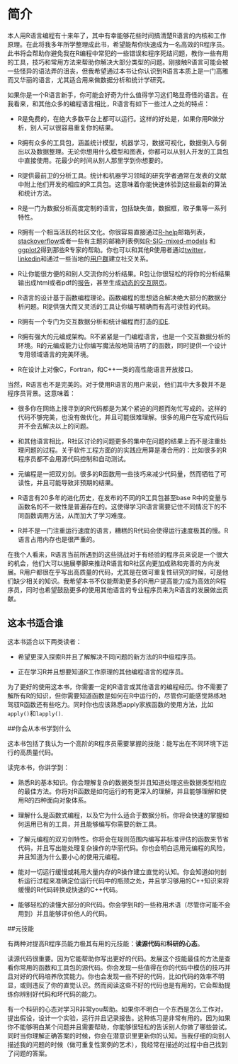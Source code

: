 简介
=======

本人用R语言编程有十来年了，其中有幸能够花些时间搞清楚R语言的内核和工作原理。在此将我多年所学整理成此书，希望能帮你快速成为一名高效的R程序员。此书将会帮助你避免我在R编程中常犯的一些错误和程序死结问题，教你一些有用的工具，技巧和常用方法来帮助你解决大部分类型的问题。刚接触R语言可能会被一些怪异的语法弄的沮丧，但我希望通过本书让你认识到R语言本质上是一门高雅而又华丽的语言，尤其适合用来做数据分析和统计学研究。

如果你是一个R语言新手，你可能会好奇为什么值得学习这们略显奇怪的语言。在我看来，和其他众多的编程语言相比，R语言有如下一些过人之处的特点：

* R是免费的，在绝大多数平台上都可以运行。这样的好处是，如果你用R做分析，别人可以很容易重复你的结果。

* R拥有众多的工具包，涵盖统计模型，机器学习，数据可视化，数据倒入与倒出以及数据整理。无论你想用什么模型和图表，你都可以从别人开发的工具包中直接使用。花最少的时间从别人那里学到你想要的。

* R提供最前卫的分析工具。统计和机器学习领域的研究学者通常在发表的文献中附上他们开发的相应的R工具包。这意味着你能快速体验到这些最新的算法和统计方法。

* R是一门为数据分析高度定制的语言，包括缺失值，数据框，取子集等一系列特性。

* R拥有一个相当活跃的社区文化。你很容易直接通过[R-help](https://stat.ethz.ch/mailman/listinfo/r-help)邮箱列表，[stackoverflow](http://stackoverflow.com/questions/tagged/r)或者一些有主题的邮箱列表例如[R-SIG-mixed-models](https://stat.ethz.ch/mailman/listinfo/r-sig-mixed-models) 和 [ggplot2](https://groups.google.com/forum/#!forum/ggplot2)得到那些R专家的帮助。你也可以和其他R使用者通过[twitter](https://twitter.com/search?q=%23rstats)，[linkedin](http://www.linkedin.com/groups/R-Project-Statistical-Computing-77616)和通过一些当地的[用户群](http://blog.revolutionanalytics.com/local-r-groups.html)建立社交关系。


* R让你能很方便的和别人交流你的分析结果。R包让你很轻松的将你的分析结果输出成html或者pdf的[报告](http://yihui.name/knitr/)，甚至生成[动态的交互网页](http://www.rstudio.com/shiny/)。

* R语言的设计基于函数编程理论。函数编程的思想适合解决绝大部分的数据分析问题。R提供强大而又灵活的工具让你编写精确而有高可读性的代码。

* R拥有一个专门为交互数据分析和统计编程而打造的[IDE](http://www.rstudio.com/ide/).

* R拥有强大的元编成架构。R不紧紧是一门编程语言，也是一个交互数据分析的环境。R的元编成能力让你编写魔法般地简洁明了的函数，同时提供一个设计专用领域语言的完美环境。

* R在设计上对像C，Fortran，和C++一类的高性能语言开放接口。

当然，R语言也不是完美的。对于使用R语言的用户来说，他们其中大多数并不是程序员背景。这意味着：

* 很多你在网络上搜寻到的R代码都是为某个紧迫的问题而匆忙写成的。这样的代码不够完美，也没有做优化，并且可能很难理解。很多的用户在写成代码后并不会去解决以上的问题。

* 和其他语言相比，R社区讨论的问题更多的集中在问题的结果上而不是注重处理问题的过程。关于软件工程方面的的实践应用算是凑合用的：比如很多的R程序员都不会用源代码控制和自动测试。

* 元编程是一把双刃剑。很多的R函数用一些技巧来减少代码量，然而牺牲了可读性，并且可能导致非预期的结果。

* R语言有20多年的进化历史，在发布的不同的R工具包甚至base R中的变量与函数名的不一致性是普遍存在的。这使得学习R语言需要记住不同情况下的不同函数调用方法，从而加大了学习难度。

* R并不是一门注重运行速度的语言，糟糕的R代码会使得运行速度极其的慢。R语言占用内存也是很严重的。

在我个人看来，R语言当前所遇到的这些挑战对于有经验的程序员来说是一个很大的机会，他们大可以施展拳脚来推动R语言和R社区向更加成熟和完善的方向发展。R用户都很在乎写出高质量的代码，尤其是在做可重复性研究的时候，可是他们缺少相关的知识。我希望本书不仅能帮助更多的R用户提高能力成为高效的R程序员，同时也希望鼓励更多的使用其他语言的专业程序员来为R语言的发展做出贡献。


## 这本书适合谁
这本书适合以下两类读者：

* 希望更深入探索R并且了解解决不同问题的新方法的R中级程序员。

* 正在学习R并且想要知道R工作原理的其他编程语言的程序员。

为了更好的使用这本书，你需要一定的R语言或其他语言的编程经历。你不需要了解所有R的知识，但你需要知道函数是如何在R中运行的，尽管你可能感觉熟练地驾驭R函数还有些吃力。同时你也应该熟悉apply家族函数的使用方法，比如`apply()`和`lapply()`.


##你会从本书学到什么

这本书包括了我认为一个高阶的R程序员需要掌握的技能：能写出在不同环境下运行的高质量代码。

读完本书，你讲学到：

* 熟悉R的基本知识。你会理解复杂的数据类型并且知道处理这些数据类型相应的最佳方法。你将对R函数是如何运行的有更深入的理解，并且能够理解和使用R的四种面向对象体系。

* 理解什么是函数式编程，以及它为什么适合于数据分析。你将会快速的掌握如何运用已有的工具，并且能够编写你需要的新工具。

* 了解元编程的双刃剑特性。你将会在规则范围内编写非标准评估的函数来节省代码，并且写出能处理复杂操作的华丽代码。你也会明白运用元编程的风险，并且知道为什么要小心的使用元编程。

* 能对一切运行缓慢或耗用大量内存的R操作建立直觉的认知。你会知道如何剖析运行过程来准确定位运行代码中的瓶颈之处，并且学习够用的C++知识来将缓慢的R代码转换成快速的C++代码。

* 能够轻松的读懂大部分的R代码。你会学到R的一些称用术语（尽管你可能不会用到）并且能够评价他人的代码。

##元技能

有两种对提高R程序员能力极其有用的元技能：**读源代码**和**科研的心态**。

读源代码很重要。因为它能帮助你写出更好的代码。发展这个技能最佳的方法是查看你常用的函数和工具包的源代码。你会发现一些值得在你的代码中模仿的技巧并且对好的代码培养欣赏能力。你也会发现一些不好的代码，比如代码的效率不明显，或则违反了你的直觉认识。然而阅读这些不好的代码也是有用的，它会帮助提练你辨别好代码和坏代码的能力。

有一个科研的心态对学习R非常you帮助。如果你不明白一个东西是怎么工作对，提出假设，设计一个实验，运行并且记录报告。这种练习是非常有用的。因为如果你不能够明白某个问题并且需要帮助，你能够很轻松的告诉别人你做了哪些尝试。同时当你理解正确答案的时候，你会在潜意识里更新你的认知。当我仔细的向别人描述我的问题的时候（做可重复性案例的艺术），我经常在描述的过程中自己找到了问题的答案。



